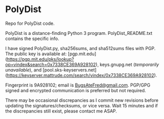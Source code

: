 # PolyDist
Repo for PolyDist code.

PolyDist is a distance-finding Python 3 program. PolyDist_README.txt contains the specific info.

I have signed PolyDist.py, sha256sums, and sha512sums files with PGP. The public key is available at:
[pgp.mit.edu] (https://pgp.mit.edu/pks/lookup?op=vindex&search=0x7338CE369A928102),
keys.gnupg.net (*temporarily unavailable*),
and [pool.sks-keyservers.net] (https://keyserver.mattrude.com/search/vindex/0x7338CE369A928102).

Fingerprint is 9A928102; email is BugsAteFred@gmail.com.
PGP/GPG signed and encrypted communication is preferred but not required.

There may be occasional discrepancies as I commit new revisions before updating the signatures/checksums, or vice versa. Wait 15 minutes and if the discrepancies still exist, please contact me ASAP.
